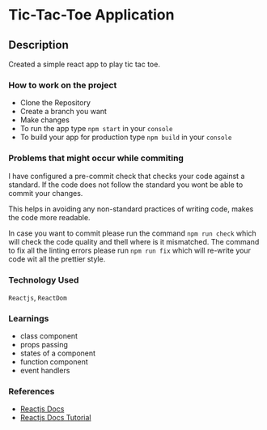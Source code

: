 # Tic-Tac-Toe Application

## Description

Created a simple react app to play tic tac toe.

### How to work on the project

- Clone the Repository
- Create a branch you want
- Make changes
- To run the app type `npm start` in your `console`
- To build your app for production type `npm build` in your `console`

### Problems that might occur while commiting

I have configured a pre-commit check that checks your code against a standard. 
If the code does not follow the standard you wont be able to commit your changes.

This helps in avoiding any non-standard practices of writing code, makes the code more readable.

In case you want to commit please run the command `npm run check` which will check the code quality and thell where is it mismatched.
The command to fix all the linting errors please run `npm run fix` which will re-write your code wit all the prettier style.

### Technology Used

`Reactjs`, `ReactDom`

### Learnings

- class component
- props passing
- states of a component
- function component
- event handlers

### References

- [Reactjs Docs](https://reactjs.org)
- [Reactjs Docs Tutorial](https://reactjs.org/tutorial)
